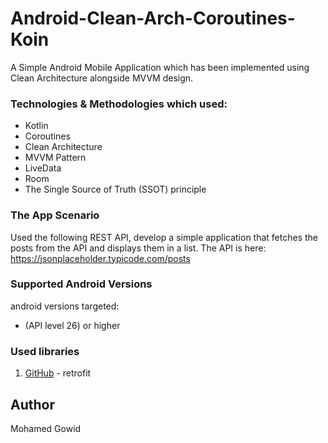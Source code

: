 # Android-Clean-Arch-Coroutines-Koin

A Simple Android Mobile Application which has been implemented using Clean Architecture alongside MVVM design.


### Technologies & Methodologies which used:

- Kotlin
- Coroutines
- Clean Architecture
- MVVM Pattern
- LiveData
- Room
- The Single Source of Truth (SSOT) principle


### The App Scenario

Used the following REST API, develop a simple application that fetches the
posts from the API and displays them in a list.
The API is here: https://jsonplaceholder.typicode.com/posts


### Supported Android Versions

android versions targeted:

- (API level 26) or higher


### Used libraries

1. [GitHub](http://square.github.io/retrofit/) - retrofit


## Author
Mohamed Gowid
